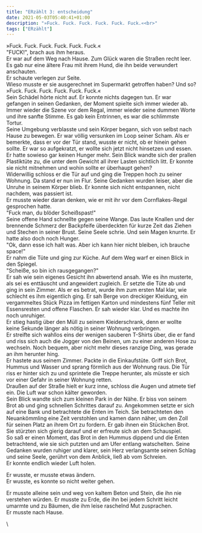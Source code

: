 ```yaml
---
title: "ERzählt 3: entscheidung"
date: 2021-05-03T05:40:41+01:00
description: "»Fuck. Fuck. Fuck. Fuck. Fuck. Fuck.«<br>"
tags: ["ERzählt"]
---
```


»Fuck. Fuck. Fuck. Fuck. Fuck. Fuck.«\
"FUCK!", brach aus ihm heraus. \
Er war auf dem Weg nach Hause. Zum Glück waren die Straßen recht leer. Es gab nur eine ältere Frau mit ihrem Hund, die ihn beide verwundert anschauten.\
Er schaute verlegen zur Seite.\
Wieso musste er sie ausgerechnet im Supermarkt getroffen haben? Und so?\
»Fuck. Fuck. Fuck. Fuck. Fuck. Fuck.«\
Sein Schädel hörte nicht auf. Er konnte nichts dagegen tun. Er war gefangen in seinen Gedanken, der Moment spielte sich immer wieder ab. Immer wieder die Szene vor dem Regal, immer wieder seine dummen Worte und ihre sanfte Stimme. Es gab kein Entrinnen, es war die schlimmste Tortur.\
Seine Umgebung verblasste und sein Körper begann, sich von selbst nach Hause zu bewegen. Er war völlig versunken im Loop seiner Scham. Als er bemerkte, dass er vor der Tür stand, wusste er nicht, ob er hinein gehen sollte. Er war so aufgekratzt, er wollte sich jetzt nicht hinsetzen und essen. Er hatte sowieso gar keinen Hunger mehr. Sein Blick wandte sich der prallen Plastiktüte zu, die unter dem Gewicht all ihrer Lasten sichtlich litt. Er konnte sie nicht mitnehmen und wohin sollte er überhaupt gehen?\
Widerwillig schloss er die Tür auf und ging die Treppen hoch zu seiner Wohnung. Da stand er nun im Flur. Seine Gedanken wurden leiser, aber die Unruhe in seinem Körper blieb. Er konnte sich nicht entspannen, nicht nachdem, was passiert ist.\
Er musste wieder daran denken, wie er mit ihr vor dem Cornflakes-Regal gesprochen hatte.\
"Fuck man, du blöder Scheißspast!"\
Seine offene Hand schnellte gegen seine Wange. Das laute Knallen und der brennende Schmerz der Backpfeife überdeckten für kurze Zeit das Ziehen und Stechen in seiner Brust. Seine Seele schrie. Und sein Magen knurrte. Er hatte also doch noch Hunger.\
"Ok, dann esse ich halt was. Aber ich kann hier nicht bleiben, ich brauche space!"\
Er nahm die Tüte und ging zur Küche. Auf dem Weg warf er einen Blick in den Spiegel.\
"Scheiße, so bin ich rausgegangen?"\
Er sah wie sein eigenes Gesicht ihn abwertend ansah. Wie es ihn musterte, als sei es enttäuscht und angewidert zugleich. Er setzte die Tüte ab und ging in sein Zimmer. Als er es betrat, wurde ihm zum ersten Mal klar, wie schlecht es ihm eigentlich ging. Er sah Berge von dreckiger Kleidung, ein vergammeltes Stück Pizza im fettigen Karton und mindestens fünf Teller mit Essensresten und offene Flaschen. Er sah wieder klar. Und es machte ihn noch unruhiger.\
Er stieg hastig über den Müll zu seinem Kleiderschrank, denn er wollte keine Sekunde länger als nötig in seiner Wohnung verbringen.\
Er streifte sich wahllos eins der wenigen sauberen T-Shirts über, die er fand und riss sich auch die Jogger von den Beinen, um zu einer anderen Hose zu wechseln. Noch bequem, aber nicht mehr dieses ranzige Ding, was gerade an ihm herunter hing.\
Er hastete aus seinem Zimmer. Packte in die Einkaufstüte. Griff sich Brot, Hummus und Wasser und sprang förmlich aus der Wohnung raus. Die Tür riss er hinter sich zu und sprintete die Treppe herunter, als müsste er sich vor einer Gefahr in seiner Wohnung retten.\
Draußen auf der Straße hielt er kurz inne, schloss die Augen und atmete tief ein. Die Luft war schon kälter geworden.\
Sein Blick wandte sich zum kleinen Park in der Nähe. Er biss von seinem Brot ab und ging schnellen Schrittes darauf zu. Angekommen setzte er sich auf eine Bank und betrachtete die Enten im Teich. Sie betrachteten den Neuankömmling eine Zeit verstohlen und kamen dann näher, um den Zoll für seinen Platz an ihrem Ort zu fordern. Er gab ihnen ein Stückchen Brot. Sie stürzten sich gierig darauf und er erfreute sich an dem Schauspiel.\
So saß er einen Moment, das Brot in den Hummus dippend und die Enten betrachtend, wie sie sich putzten und am Ufer entlang watschelten. Seine Gedanken wurden ruhiger und klarer, sein Herz verlangsamte seinen Schlag und seine Seele, gerührt von dem Anblick, ließ ab vom Schreien.\
Er konnte endlich wieder Luft holen.

Er wusste, er musste etwas ändern.\
Er wusste, es konnte so nicht weiter gehen.

Er musste alleine sein und weg von kaltem Beton und Stein, die ihn nie verstehen würden. Er musste zu Erde, die ihn bei jedem Schritt leicht umarmte und zu Bäumen, die ihm leise raschelnd Mut zusprachen.\
Er musste nach Hause.



\
